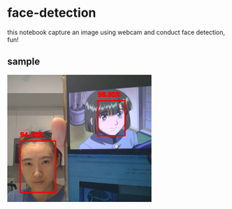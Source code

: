 # face-detection
this notebook capture an image using webcam and conduct face detection, fun! 

## sample

<img src="test02.png" width="330" height="291">
